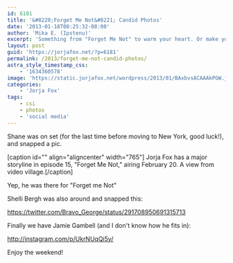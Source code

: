 ```yaml
---
id: 6181
title: '&#8220;Forget Me Not&#8221; Candid Photos'
date: '2013-01-18T08:25:32-08:00'
author: 'Mika E. (Ipstenu)'
excerpt: 'Something from "Forget Me Not" to warm your heart. Or make you wonder.'
layout: post
guid: 'https://jorjafox.net/?p=6181'
permalink: /2013/forget-me-not-candid-photos/
astra_style_timestamp_css:
    - '1634360578'
image: 'https://static.jorjafox.net/wordpress/2013/01/BAxbvsACAAAkPGW.jpeg'
categories:
    - 'Jorja Fox'
tags:
    - csi
    - photos
    - 'social media'
---
```


Shane was on set (for the last time before moving to New York, good luck!), and snapped a pic.

[caption id="" align="aligncenter" width="765"] Jorja Fox has a major storyline in episode 15, "Forget Me Not," airing February 20. A view from video village.[/caption]

Yep, he was there for "Forget me Not"

Shelli Bergh was also around and snapped this:

https://twitter.com/Bravo_George/status/291708950691315713

Finally we have Jamie Gambell (and I don't know how he fits in):

http://instagram.com/p/UkrNUqQi5y/

Enjoy the weekend!